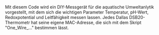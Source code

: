 Mit diesem Code wird ein DIY-Messgerät für die aquatische Umweltanlytik vorgestellt, mit dem sich die wichtigen Parameter Temperatur, pH-Wert, Redoxpotential und Leitfähigkeit messen lassen.
Jedes Dallas DSB20-Thermometr hat seine eigene MAC-Adresse, die sich mit dem Skript "One_Wire_..." bestimmen lässt.
